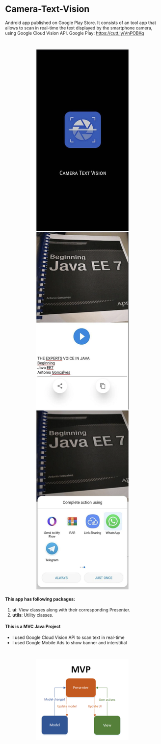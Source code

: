 # Camera-Text-Vision
Android app published on Google Play Store. It consists of an tool app that allows to scan in real-time the text displayed by the smartphone camera, using Google Cloud Vision API.
Google Play: https://cutt.ly/VnPOBKq

<br>
<p align="center">
  <img src="readme/camera1.png" width="300">
  <img src="readme/camera2.png" width="300">
  <img src="readme/camera3.png" width="300">


</p>

#### This app has following packages:
1. **ui**: View classes along with their corresponding Presenter.
3. **utils**: Utility classes.


#### This is a MVC Java Project
- I used Google Cloud Vision API to scan text in real-time
- I used Google Mobile Ads to show banner and interstitial

<br>
<p align="center">
  <img src="readme/mvp.png" width="300">
</p>
